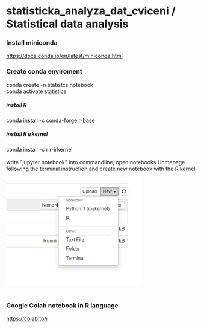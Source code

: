 # statisticka_analyza_dat_cviceni / Statistical data analysis

### Install miniconda
https://docs.conda.io/en/latest/miniconda.html
<br>
### Create conda enviroment
conda create -n statistcs notebook
<br>
conda activate statistics
##### install R
conda install -c conda-forge r-base
##### install R irkernel
conda install -c r r-irkernel
<br>
<br>
write "jupyter notebook" into commandline, open notebooks Homepage following the terminal instruction and create new notebook with the R kernel
<br>
![select kernel](select_r_kernel.png)
<br>
<br>
### Google Colab notebook in R language
https://colab.to/r
